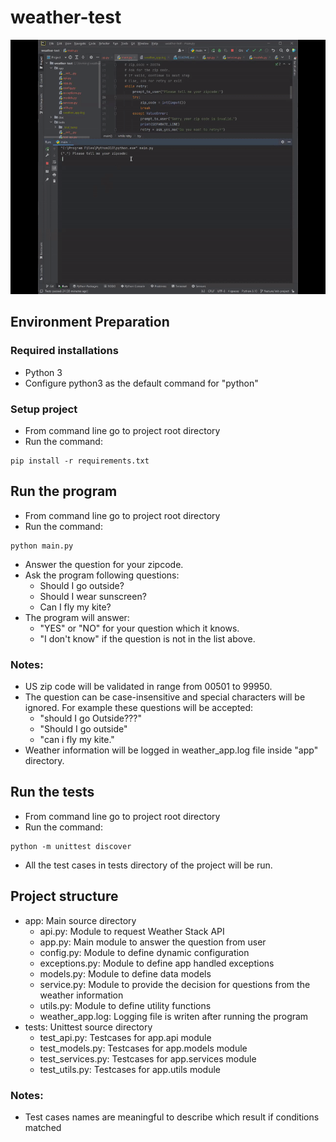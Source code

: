 # weather-test

![Alt Text](/doc/demo.gif)

## Environment Preparation

### Required installations

- Python 3
- Configure python3 as the default command for "python"

### Setup project

- From command line go to project root directory
- Run the command:

```
pip install -r requirements.txt
```

## Run the program

- From command line go to project root directory
- Run the command:

```
python main.py
```

- Answer the question for your zipcode.
- Ask the program following questions:
  - Should I go outside?
  - Should I wear sunscreen?
  - Can I fly my kite?
- The program will answer:
  - "YES" or "NO" for your question which it knows.
  - "I don't know" if the question is not in the list above.

### Notes:

- US zip code will be validated in range from 00501 to 99950.
- The question can be case-insensitive and special characters will be ignored. For example these questions will be accepted:
  - "should I go Outside???"
  - "Should I go outside"
  - "can i fly my kite."
- Weather information will be logged in weather_app.log file inside "app" directory.

## Run the tests

- From command line go to project root directory
- Run the command:

```
python -m unittest discover
```

- All the test cases in tests directory of the project will be run.

## Project structure

- app: Main source directory
  - api.py: Module to request Weather Stack API
  - app.py: Main module to answer the question from user
  - config.py: Module to define dynamic configuration
  - exceptions.py: Module to define app handled exceptions
  - models.py: Module to define data models
  - service.py: Module to provide the decision for questions from the weather information
  - utils.py: Module to define utility functions
  - weather_app.log: Logging file is writen after running the program
- tests: Unittest source directory
  - test_api.py: Testcases for app.api module
  - test_models.py: Testcases for app.models module
  - test_services.py: Testcases for app.services module
  - test_utils.py: Testcases for app.utils module

### Notes:

- Test cases names are meaningful to describe which result if conditions matched